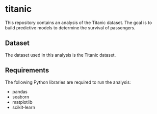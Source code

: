 # titanic

This repository contains an analysis of the Titanic dataset. The goal is to build predictive models to determine the survival of passengers.

## Dataset

The dataset used in this analysis is the Titanic dataset.

## Requirements

The following Python libraries are required to run the analysis:
- pandas
- seaborn
- matplotlib
- scikit-learn
